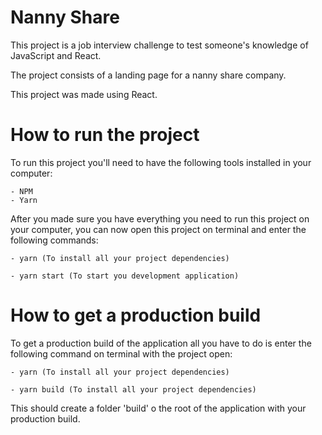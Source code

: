 # Nanny Share

This project is a job interview challenge to test someone's knowledge of JavaScript and React.

The project consists of a landing page for a nanny share company.

This project was made using React.

# How to run the project

To run this project you'll need to have the following tools installed in your computer:

    - NPM
    - Yarn

After you made sure you have everything you need to run this project on your computer, you can now open this project on terminal and enter the following commands:

```
- yarn (To install all your project dependencies)
```

```
- yarn start (To start you development application)
```

# How to get a production build

To get a production build of the application all you have to do is enter the following command on terminal with the project open:

```
- yarn (To install all your project dependencies)
```

```
- yarn build (To install all your project dependencies)
```

This should create a folder 'build' o the root of the application with your production build.
